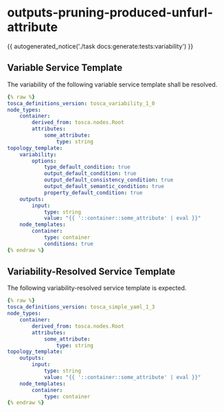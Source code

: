 # outputs-pruning-produced-unfurl-attribute

{{ autogenerated_notice('./task docs:generate:tests:variability') }}


## Variable Service Template

The variability of the following variable service template shall be resolved.

```yaml linenums="1"
{% raw %}
tosca_definitions_version: tosca_variability_1_0
node_types:
    container:
        derived_from: tosca.nodes.Root
        attributes:
            some_attribute:
                type: string
topology_template:
    variability:
        options:
            type_default_condition: true
            output_default_condition: true
            output_default_consistency_condition: true
            output_default_semantic_condition: true
            property_default_condition: true
    outputs:
        input:
            type: string
            value: "{{ '::container::some_attribute' | eval }}"
    node_templates:
        container:
            type: container
            conditions: true
{% endraw %}
```




## Variability-Resolved Service Template

The following variability-resolved service template is expected.

```yaml linenums="1"
{% raw %}
tosca_definitions_version: tosca_simple_yaml_1_3
node_types:
    container:
        derived_from: tosca.nodes.Root
        attributes:
            some_attribute:
                type: string
topology_template:
    outputs:
        input:
            type: string
            value: "{{ '::container::some_attribute' | eval }}"
    node_templates:
        container:
            type: container
{% endraw %}
```

